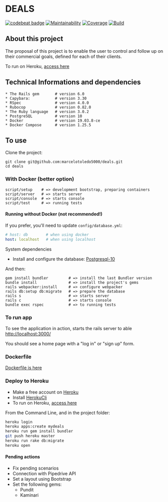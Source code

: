 # **DEALS**

[![codebeat badge][codebeat-badge]][codebeat] [![Maintainability][codeclimate-badge]][codeclimate] [![Coverage][codecov-badge]][codecov] [![Build][travis-badge]][travis]

## About this project

The proposal of this project is to enable the user to control and follow up on
their commercial goals, defined for each of their clients.

To run on Heroku, [access here](https://mydeals.herokuapp.com/)

## Technical Informations and dependencies

``` code
* The Rails gem       # version 6.0
* Capybara:           # version 3.30
* RSpec               # version 4.0.0
* Rubocop             # version 0.82.0
* The Ruby language   # version 3.0.2
* PostgreSQL          # version 10
* Docker              # version 19.03.8-ce
* Docker Compose      # version 1.25.5
```

## To use

Clone the project:

``` Shell
git clone git@github.com:marcelotoledo5000/deals.git
cd deals
```

### With Docker (better option)

``` Shell
script/setup    # => development bootstrap, preparing containers
script/server   # => starts server
script/console  # => starts console
script/test     # => running tests
```

#### Running without Docker (not recommended!)

If you prefer, you'll need to update `config/database.yml`:

``` Yaml
# host: db        # when using docker
host: localhost   # when using localhost
```

System dependencies

* Install and configure the database: [Postgresql-10](https://www.postgresql.org/download/)

And then:

``` Shell
gem install bundler         # => install the last Bundler version
bundle install              # => install the project's gems
rails webpacker:install     # => configure webpacker
rails db:setup db:migrate   # => prepare the database
rails s                     # => starts server
rails c                     # => starts console
bundle exec rspec           # => to running tests
```

### To run app

To see the application in action, starts the rails server to able [http://localhost:3000/](http://localhost:3000.)

You should see a home page with a "log in" or "sign up" form.

### Dockerfile

[Dockerfile is here](https://github.com/marcelotoledo5000/Dockerfiles)

### Deploy to Heroku

* Make a free account on [Heroku](https://www.heroku.com/)
* Install [HerokuCli](https://devcenter.heroku.com/articles/heroku-cli)
* To run on Heroku, [access here](https://mydeals.herokuapp.com/)

From the Command Line, and in the project folder:

``` bash
heroku login
heroku apps:create mydeals
heroku run gem install bundler
git push heroku master
heroku run rake db:migrate
heroku open
```

#### Pending actions

* Fix pending scenarios
* Connection with Pipedrive API
* Set a layout using Bootstrap
* Set the following gems:
  * Pundit
  * Kaminari

[codebeat-badge]: https://codebeat.co/badges/79b5a436-3241-4d15-b961-04c6fddc6001
[codebeat]: https://codebeat.co/projects/github-com-marcelotoledo5000-deals-master

[codeclimate-badge]: https://api.codeclimate.com/v1/badges/ee89b0339d22fa938cd5/maintainability
[codeclimate]: https://codeclimate.com/github/marcelotoledo5000/deals/maintainability

[codecov-badge]: https://codecov.io/gh/marcelotoledo5000/deals/branch/master/graph/badge.svg
[codecov]: https://codecov.io/gh/marcelotoledo5000/deals

[travis-badge]: https://travis-ci.com/marcelotoledo5000/deals.svg?branch=master
[travis]: https://travis-ci.com/marcelotoledo5000/deals
